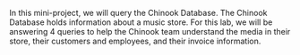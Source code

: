 In this mini-project, we will query the Chinook Database. The Chinook Database holds information about a music store. For this lab, we will be answering 4 queries to help the Chinook team understand the media in their store, their customers and employees, and their invoice information.
